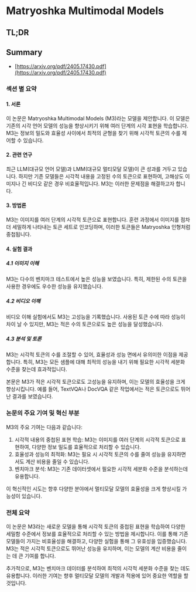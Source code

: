 # Matryoshka Multimodal Models
## TL;DR
## Summary
- [https://arxiv.org/pdf/2405.17430.pdf](https://arxiv.org/pdf/2405.17430.pdf)

### 섹션 별 요약

#### 1. 서론
이 논문은 Matryoshka Multimodal Models (M3)라는 모델을 제안합니다. 이 모델은 기존의 시각 언어 모델의 성능을 향상시키기 위해 여러 단계의 시각 표현을 학습합니다. M3는 정보의 밀도와 효율성 사이에서 최적의 균형을 찾기 위해 시각적 토큰의 수를 제어할 수 있습니다.

#### 2. 관련 연구
최근 LLM(대규모 언어 모델)과 LMM(대규모 멀티모달 모델)이 큰 성과를 거두고 있습니다. 하지만 기존 모델들은 시각적 내용을 고정된 수의 토큰으로 표현하여, 고해상도 이미지나 긴 비디오 같은 경우 비효율적입니다. M3는 이러한 문제점을 해결하고자 합니다.

#### 3. 방법론
M3는 이미지를 여러 단계의 시각적 토큰으로 표현합니다. 훈련 과정에서 이미지를 점차 더 세밀하게 나타내는 토큰 세트로 인코딩하며, 이러한 토큰들은 Matryoshka 인형처럼 중첩됩니다.

#### 4. 실험 결과
##### 4.1 이미지 이해
M3는 다수의 벤치마크 테스트에서 높은 성능을 보였습니다. 특히, 제한된 수의 토큰을 사용한 경우에도 우수한 성능을 유지했습니다.

##### 4.2 비디오 이해
비디오 이해 실험에서도 M3는 고성능을 기록했습니다. 사용된 토큰 수에 따라 성능이 차이 날 수 있지만, M3는 적은 수의 토큰으로도 높은 성능을 달성했습니다.

##### 4.3 분석 및 토론
M3는 시각적 토큰의 수를 조절할 수 있어, 효율성과 성능 면에서 유의미한 이점을 제공합니다. 특히, M3는 모든 샘플에 대해 최적의 성능을 내기 위해 필요한 시각적 세분화 수준을 찾는데 효과적입니다.

본문은 M3가 적은 시각적 토큰으로도 고성능을 유지하며, 이는 모델의 효율성을 크게 향상시킵니다. 예를 들어, TextVQA나 DocVQA 같은 작업에서는 적은 토큰으로도 뛰어난 결과를 보였습니다.

### 논문의 주요 기여 및 혁신 부분
M3의 주요 기여는 다음과 같습니다:
1. 시각적 내용의 중첩된 표현 학습: M3는 이미지를 여러 단계의 시각적 토큰으로 표현하여, 다양한 정보 밀도를 효율적으로 처리할 수 있습니다.
2. 효율성과 성능의 최적화: M3는 필요 시 시각적 토큰의 수를 줄여 성능을 유지하면서도 계산 비용을 줄일 수 있습니다.
3. 벤치마크 분석: M3는 기존 데이터셋에서 필요한 시각적 세분화 수준을 분석하는데 유용합니다.

이 혁신적인 시도는 향후 다양한 분야에서 멀티모달 모델의 효율성을 크게 향상시킬 가능성이 있습니다.

### 전체 요약
이 논문은 M3라는 새로운 모델을 통해 시각적 토큰의 중첩된 표현을 학습하여 다양한 세밀함 수준에서 정보를 효율적으로 처리할 수 있는 방법을 제시합니다. 이를 통해 기존 모델들이 가지는 비효율성을 해결하고, 다양한 실험을 통해 그 유효성을 입증했습니다. M3는 적은 시각적 토큰으로도 뛰어난 성능을 유지하며, 이는 모델의 계산 비용을 줄이는 데 큰 기여를 합니다.

추가적으로, M3는 벤치마크 데이터를 분석하여 최적의 시각적 세분화 수준을 찾는 데도 유용합니다. 이러한 기여는 향후 멀티모달 모델의 개발과 적용에 있어 중요한 역할을 할 것입니다.